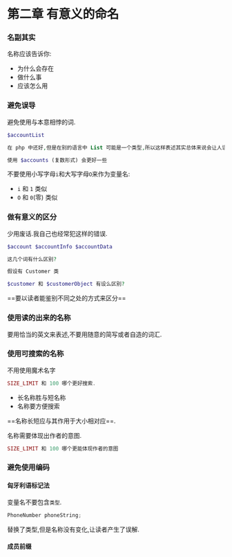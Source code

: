 # 第二章 有意义的命名

### 名副其实

名称应该告诉你:

* 为什么会存在
* 做什么事
* 应该怎么用

### 避免误导

避免使用与本意相悖的词.

```php
$accountList

在 php 中还好,但是在别的语言中 List 可能是一个类型,所以这样表述其实总体来说会让人误判(假设 account 不是一个 List 类型的数据).

使用 $accounts (复数形式) 会更好一些
```

不要使用小写字母`i`和大写字母`O`来作为变量名:

* `i` 和 `1` 类似
* `O` 和 `0`(零) 类似

### 做有意义的区分

少用废话.我自己也经常犯这样的错误.

```php
$account $accountInfo $accountData

这几个词有什么区别?

假设有 Customer 类

$customer 和 $customerObject 有设么区别?
```

==要以读者能鉴别不同之处的方式来区分==

### 使用读的出来的名称

要用恰当的英文来表述,不要用随意的简写或者自造的词汇.

### 使用可搜索的名称

不用使用魔术名字

```php
SIZE_LIMIT 和 100 哪个更好搜索.
```

* 长名称胜与短名称
* 名称要方便搜索

==名称长短应与其作用于大小相对应==.

名称需要体现出作者的意图.

```php
SIZE_LIMIT 和 100 哪个更能体现作者的意图
```

### 避免使用编码

#### 匈牙利语标记法

变量名不要包含`类型`.

```java
PhoneNumber phoneString;
```

替换了类型,但是名称没有变化,让读者产生了误解.

#### 成员前缀


